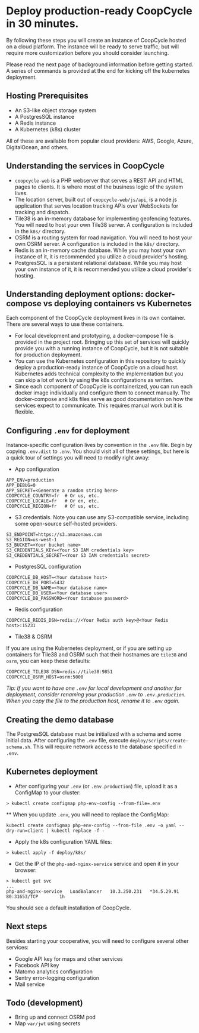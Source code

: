 # Deploy production-ready CoopCycle in 30 minutes.

By following these steps you will create an instance of CoopCycle hosted on a cloud platform. The instance will be ready to serve traffic, but will require more customization before you should consider launching.

Please read the next page of background information before getting started. A series of commands is provided at the end for kicking off the kubernetes deployment.


## Hosting Prerequisites
* An S3-like object storage system
* A PostgresSQL instance
* A Redis instance
* A Kubernetes (k8s) cluster

All of these are available from popular cloud providers: AWS, Google, Azure, DigitalOcean, and others.


## Understanding the services in CoopCycle
* `coopcycle-web` is a PHP webserver that serves a REST API and HTML pages to clients. It is where most of the business logic of the system lives.
* The location server, built out of `coopcycle-web/js/api`, is a node.js application that serves location tracking APIs over WebSockets for tracking and dispatch.
* Tile38 is an in-memory database for implementing geofencing features. You will need to host your own Tile38 server. A configuration is included in the `k8s/` directory.
* OSRM is a routing system for road navigation. You will need to host your own OSRM server. A configuration is included in the `k8s/` directory.
* Redis is an in-memory cache database. While you may host your own instance of it, it is recommended you utilize a cloud provider's hosting.
* PostgresSQL is a persistent relational database. While you may host your own instance of it, it is recommended you utilize a cloud provider's hosting.


## Understanding deployment options: docker-compose vs deploying containers vs Kubernetes
Each component of the CoopCycle deployment lives in its own container. There are several ways to use these containers.

* For local development and prototyping, a docker-compose file is provided in the project root. Bringing up this set of services will quickly provide you with a running instance of CoopCycle, but it is not suitable for production deployment.
* You can use the Kubernetes configuration in this repository to quickly deploy a production-ready instance of CoopCycle on a cloud host. Kubernetes adds technical complexity to the implementation but you can skip a lot of work by using the k8s configurations as written.
* Since each component of CoopCycle is containerized, you can run each docker image individually and configure them to connect manually. The docker-compose and k8s files serve as good documentation on how the services expect to communicate. This requires manual work but it is flexible.


## Configuring `.env` for deployment
Instance-specific configuration lives by convention in the `.env` file. Begin by copying `.env.dist` to `.env`. You should visit all of these settings, but here is a quick tour of settings you will need to modify right away:

* App configuration
```
APP_ENV=production
APP_DEBUG=0
APP_SECRET=<Generate a random string here>
COOPCYCLE_COUNTRY=fr  # Or us, etc.
COOPCYCLE_LOCALE=fr   # Or en, etc.
COOPCYCLE_REGION=fr   # Of us, etc.
```

* S3 credentials. Note you can use any S3-compatible service, including some open-source self-hosted providers.
```
S3_ENDPOINT=https://s3.amazonaws.com
S3_REGION=us-west-1
S3_BUCKET=<Your bucket name>
S3_CREDENTIALS_KEY=<Your S3 IAM credentials key>
S3_CREDENTIALS_SECRET=<Your S3 IAM credentials secret>
```

* PostgresSQL configuration
```
COOPCYCLE_DB_HOST=<Your database host>
COOPCYCLE_DB_PORT=5432
COOPCYCLE_DB_NAME=<Your database name>
COOPCYCLE_DB_USER=<Your database user>
COOPCYCLE_DB_PASSWORD=<Your database password>
```

* Redis configuration
```
COOPCYCLE_REDIS_DSN=redis://<Your Redis auth key>@<Your Redis host>:15231
```

* Tile38 & OSRM

If you are using the Kubernetes deployment, or if you are setting up containers for Tile38 and OSRM such that their hostnames are `tile38` and `osrm`, you can keep these defaults:
```
COOPCYCLE_TILE38_DSN=redis://tile38:9851
COOPCYCLE_OSRM_HOST=osrm:5000
```


_Tip: If you want to have one `.env` for local development and another for deployment, consider renaming your production `.env` to `.env.production`. When you copy the file to the production host, rename it to `.env` again._


## Creating the demo database
The PostgresSQL database must be initialized with a schema and some initial data. After configuring the `.env` file, execute `deploy/scripts/create-schema.sh`. This will require network access to the database specified in `.env`.


## Kubernetes deployment
* After configuring your `.env` (or `.env.production`) file, upload it as a ConfigMap to your cluster:
```
> kubectl create configmap php-env-config --from-file=.env
```

** When you update `.env`, you will need to replace the ConfigMap:
```
kubectl create configmap php-env-config --from-file .env -o yaml --dry-run=client | kubectl replace -f -
```

* Apply the k8s configuration YAML files:
```
> kubectl apply -f deploy/k8s/
```

* Get the IP of the `php-and-nginx-service` service and open it in your browser:
```
> kubectl get svc
...
php-and-nginx-service   LoadBalancer   10.3.250.231   *34.5.29.91   80:31653/TCP        1h
```

You should see a default installation of CoopCycle.


## Next steps
Besides starting your cooperative, you will need to configure several other services:
* Google API key for maps and other services
* Facebook API key
* Matomo analytics configuration
* Sentry error-logging configuration
* Mail service


## Todo (development)
* Bring up and connect OSRM pod
* Map `var/jwt` using secrets
